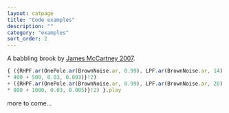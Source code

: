 ```yaml
---
layout: catpage
title: "Code examples"
description: ""
category: "examples"
sort_order: 2
---
```



A babbling brook by [James McCartney 2007](http://www.listarc.bham.ac.uk/lists/sc-users-2007/msg02698.html).

```javascript
{ ({RHPF.ar(OnePole.ar(BrownNoise.ar, 0.99), LPF.ar(BrownNoise.ar, 14)
* 400 + 500, 0.03, 0.003)}!2)
+ ({RHPF.ar(OnePole.ar(BrownNoise.ar, 0.99), LPF.ar(BrownNoise.ar, 20)
* 800 + 1000, 0.03, 0.005)}!2) }.play
```

more to come...
